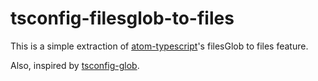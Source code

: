 # tsconfig-filesglob-to-files

This is a simple extraction of [atom-typescript](https://github.com/TypeStrong/atom-typescript/blob/master/docs/tsconfig.md)'s filesGlob to files feature.

Also, inspired by [tsconfig-glob](https://github.com/wjohnsto/tsconfig-glob).
